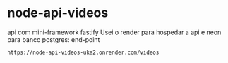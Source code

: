 # node-api-videos
api com mini-framework fastify
Usei o render para hospedar a api e neon para banco postgres:
end-point
``` 
https://node-api-videos-uka2.onrender.com/videos
``` 
